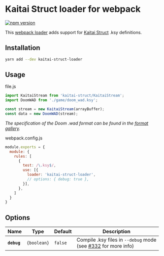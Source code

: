 # Kaitai Struct loader for webpack

[![npm version](https://badge.fury.io/js/kaitai-struct-loader.svg)](https://www.npmjs.com/package/kaitai-struct-loader)

This [webpack loader](https://webpack.js.org/concepts/loaders/) adds support for [Kaitai Struct](https://kaitai.io) .ksy definitions.

## Installation

```sh
yarn add --dev kaitai-struct-loader
```

## Usage

file.js

```js
import KaitaiStream from 'kaitai-struct/KaitaiStream';
import DoomWAD from './game/doom_wad.ksy';

const stream = new KaitaiStream(arrayBuffer);
const data = new DoomWAD(stream);
```
*The specification of the Doom .wad format can be found in the [format gallery](https://formats.kaitai.io/doom_wad/).*

webpack.config.js

```js
module.exports = {
  module: {
    rules: [
      {
        test: /\.ksy$/,
        use: [{
          loader: 'kaitai-struct-loader',
          // options: { debug: true },
        }],
      },
    ]
  }
}
```

## Options
| Name | Type | Default | Description |
| - | - | - | - |
| **`debug`** | `{boolean}` | `false` | Compile .ksy files in `--debug` mode<br> (see [#332](https://github.com/kaitai-io/kaitai_struct/issues/332) for more info) |
